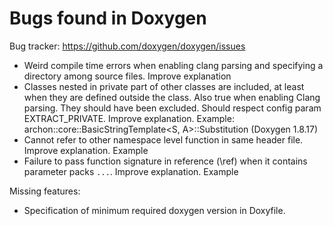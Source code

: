 Bugs found in Doxygen
=====================

Bug tracker: https://github.com/doxygen/doxygen/issues

- Weird compile time errors when enabling clang parsing and specifying a directory among source files. Improve explanation      
- Classes nested in private part of other classes are included, at least when they are defined outside the class. Also true when enabling Clang parsing. They should have been excluded. Should respect config param EXTRACT_PRIVATE. Improve explanation. Example: archon::core::BasicStringTemplate<S, A>::Substitution (Doxygen 1.8.17)
- Cannot refer to other namespace level function in same header file. Improve explanation. Example        
- Failure to pass function signature in reference (\ref) when it contains parameter packs `...`. Improve explanation. Example        

Missing features:

- Specification of minimum required doxygen version in Doxyfile.
